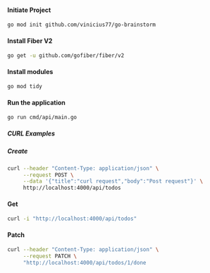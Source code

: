 #### Initiate Project

```bash
go mod init github.com/vinicius77/go-brainstorm
```

#### Install Fiber V2

```bash
go get -u github.com/gofiber/fiber/v2
```

#### Install modules

```bash
go mod tidy
```

#### Run the application

```bash
go run cmd/api/main.go
```

##### CURL Examples

##### Create

```bash
curl --header "Content-Type: application/json" \
     --request POST \
     --data '{"title":"curl request","body":"Post request"}' \
     http://localhost:4000/api/todos
```

#### Get

```bash
curl -i "http://localhost:4000/api/todos"
```

#### Patch

```bash
curl --header "Content-Type: application/json" \
     --request PATCH \
     "http://localhost:4000/api/todos/1/done
```
